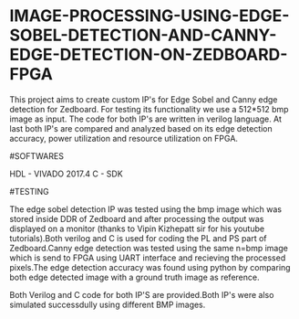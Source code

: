 # IMAGE-PROCESSING-USING-EDGE-SOBEL-DETECTION-AND-CANNY-EDGE-DETECTION-ON-ZEDBOARD-FPGA
This project aims to create custom IP's for Edge Sobel and Canny edge detection for Zedboard. For testing its functionality we use a 512*512 bmp image as input. The code for both IP's are written in verilog language. At last both IP's are compared and analyzed based on its edge detection accuracy, power utilization and resource utilization on FPGA.

#SOFTWARES

HDL - VIVADO 2017.4
C - SDK

#TESTING

The edge sobel detection IP was tested using the bmp image which was stored inside DDR of Zedboard and after processing the output was displayed on a monitor (thanks to Vipin Kizhepatt sir for his youtube tutorials).Both verilog and C is used for coding the PL and PS part of Zedboard.Canny edge detection was tested using the same n=bmp image which is send to FPGA using UART interface and recieving the processed pixels.The edge detection accuracy was found using python by comparing both edge detected image with a ground truth image as reference.

Both Verilog and C code for both IP'S are provided.Both IP's were also simulated successdully using different BMP images. 
